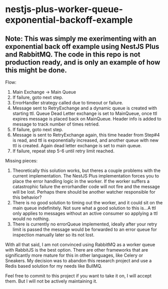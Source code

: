 # nestjs-plus-worker-queue-exponential-backoff-example

## Note: This was simply me exerimenting with an exponential back off example using NestJS Plus and RabbitMQ.  The code in this repo is not production ready, and is only an example of how this might be done.

Flow:

1. Main Exchange -> Main Queue 
2. If failure, goto next step.
3. ErrorHandler strategy called due to timeout or failure.
4. Message sent to RetryExchange and a dynamic queue is created with starting ttl.  Queue Dead Letter exchange is set to MainQueue, once ttl expires message is placed back on MainQueue.  Header info is added to message to track number of times retried.
5. If failure, goto next step.
6. Message is sent to RetryExchange again, this time header from Step#4 is read, and ttl is exponentially increased, and another queue with new ttl is created.  Again dead letter exchange is set to main queue.
7. If failure, repeat step 5-6 until retry limit reached.

Missing pieces:

1. Theoretically this solution works, but theres a couple problems with the current implementation.  The NestJS Plus implementation forces you to place the error handling logic in the worker. If the worker suffers a catastrophic failure the errorhandler code will not fire and the message will be lost.  Perhaps there should be another watcher responsible for this behavior?  
2. There is no good solution to timing out the worker, and it could sit on the main queue indefinitely.  Not sure what a good solution to this is...A ttl only applies to messages without an active consumer so applying a ttl would no nothing.
3. There is currently no errorQueue implemented, ideally after your retry limit is passed the message would be forwarded to an error queue for inspection manually later so its not lost.


With all that said, I am not convinced using RabbitMQ as a worker queue with RabbitJS is the best option.  There are other frameworks that are significantly more mature for this in other languages, like Celery or Sneakers.  My decision was to abandon this research project and use a Redis based solution for my needs like BullMQ. 

Feel free to commit to this project if you want to take it on, I will accept them. But I will not be actively maintaining it.
